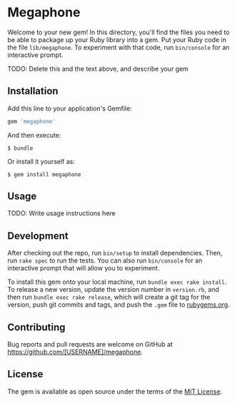 # Megaphone

Welcome to your new gem! In this directory, you'll find the files you need to be able to package up your Ruby library into a gem. Put your Ruby code in the file `lib/megaphone`. To experiment with that code, run `bin/console` for an interactive prompt.

TODO: Delete this and the text above, and describe your gem

## Installation

Add this line to your application's Gemfile:

```ruby
gem 'megaphone'
```

And then execute:

    $ bundle

Or install it yourself as:

    $ gem install megaphone

## Usage

TODO: Write usage instructions here

## Development

After checking out the repo, run `bin/setup` to install dependencies. Then, run `rake spec` to run the tests. You can also run `bin/console` for an interactive prompt that will allow you to experiment.

To install this gem onto your local machine, run `bundle exec rake install`. To release a new version, update the version number in `version.rb`, and then run `bundle exec rake release`, which will create a git tag for the version, push git commits and tags, and push the `.gem` file to [rubygems.org](https://rubygems.org).

## Contributing

Bug reports and pull requests are welcome on GitHub at https://github.com/[USERNAME]/megaphone.


## License

The gem is available as open source under the terms of the [MIT License](http://opensource.org/licenses/MIT).

